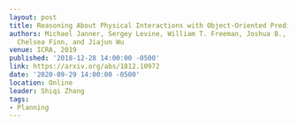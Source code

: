 ```yaml
---
layout: post
title: Reasoning About Physical Interactions with Object-Oriented Prediction and Planning
authors: Michael Janner, Sergey Levine, William T. Freeman, Joshua B., Tenenbaum,
  Chelsea Finn, and Jiajun Wu
venue: ICRA, 2019
published: '2018-12-28 14:00:00 -0500'
link: https://arxiv.org/abs/1812.10972
date: '2020-09-29 14:00:00 -0500'
location: Online
leader: Shiqi Zhang
tags:
- Planning
---
```

